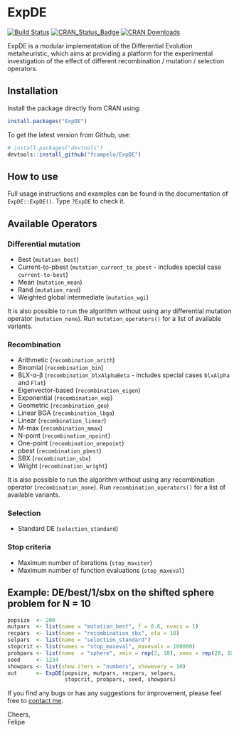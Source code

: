 # ExpDE
[![Build Status](https://travis-ci.org/fcampelo/ExpDE.png?branch=master)](https://travis-ci.org/fcampelo/ExpDE) [![CRAN_Status_Badge](http://www.r-pkg.org/badges/version/ExpDE)](http://cran.r-project.org/package=ExpDE)
[![CRAN Downloads](http://cranlogs.r-pkg.org/badges/ExpDE)](http://cran.r-project.org/package=ExpDE)

ExpDE is a modular implementation of the Differential Evolution metaheuristic, which aims at providing a platform for the experimental investigation of the effect of different recombination / mutation / selection operators.

## Installation

Install the package directly from CRAN using:
```R
install.packages("ExpDE")
```

To get the latest version from Github, use:

```R
# install.packages("devtools")
devtools::install_github("fcampelo/ExpDE")
```

## How to use

Full usage instructions and examples can be found in the documentation of `ExpDE::ExpDE()`. Type `?ExpDE` to check it.

## Available Operators

### Differential mutation
- Best (`mutation_best`)
- Current-to-pbest (`mutation_current_to_pbest` - includes special case `current-to-best`)
- Mean (`mutation_mean`)
- Rand (`mutation_rand`)
- Weighted global intermediate (`mutation_wgi`)

It is also possible to run the algorithm without using any differential mutation operator (`mutation_none`). Run `mutation_operators()` for a list of available 
variants.

### Recombination
- Arithmetic (`recombination_arith`)
- Binomial (`recombination_bin`)
- BLX-&alpha;-&beta; (`recombination_blxAlphaBeta` - includes special cases `blxAlpha` and `Flat`)
- Eigenvector-based (`recombination_eigen`)
- Exponential (`recombination_exp`)
- Geometric (`recombination_geo`)
- Linear BGA (`recombination_lbga`)
- Linear (`recombination_linear`)
- M-max (`recombination_mmax`)
- N-point (`recombination_npoint`)
- One-point (`recombination_onepoint`)
- pbest (`recombination_pbest`)
- SBX (`recombination_sbx`)
- Wright (`recombination_wright`)   

It is also possible to run the algorithm without using any recombination operator (`recombination_none`). Run `recombination_operators()` for a list of available 
variants.

### Selection
- Standard DE (`selection_standard`)


### Stop criteria
- Maximum number of iterations (`stop_maxiter`)
- Maximum number of function evaluations (`stop_maxeval`)

## Example: DE/best/1/sbx on the shifted sphere problem for N = 10
```R
popsize  <- 200
mutpars  <- list(name = "mutation_best", f = 0.6, nvecs = 1)
recpars  <- list(name = "recombination_sbx", eta = 10)
selpars  <- list(name = "selection_standard")
stopcrit <- list(names = "stop_maxeval", maxevals = 100000)
probpars <- list(name  = "sphere", xmin = rep(2, 10), xmax = rep(20, 10))
seed     <- 1234
showpars <- list(show.iters = "numbers", showevery = 10)
out      <- ExpDE(popsize, mutpars, recpars, selpars, 
                  stopcrit, probpars, seed, showpars)
```

If you find any bugs or has any suggestions for improvement, please feel free to [contact me](fcampelo@ufmg.br).

Cheers,  
Felipe
